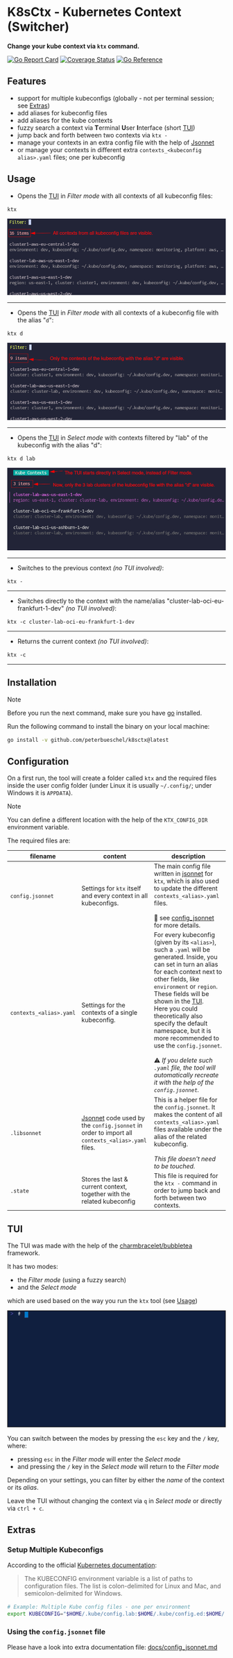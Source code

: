 # K8sCtx - Kubernetes Context (Switcher)

**Change your kube context via `ktx` command.**

[![Go Report Card](https://goreportcard.com/badge/github.com/peterbueschel/k8sctx)](https://goreportcard.com/report/github.com/peterbueschel/k8sctx)
[![Coverage Status](https://coveralls.io/repos/github/peterbueschel/k8sctx/badge.svg?branch=main)](https://coveralls.io/github/peterbueschel/k8sctx?branch=main)
[![Go Reference](https://pkg.go.dev/badge/github.com/peterbueschel/k8sctx.svg)](https://pkg.go.dev/github.com/peterbueschel/k8sctx)


## Features

- support for multiple kubeconfigs (globally - not per terminal session; see [Extras](#extras))
- add aliases for kubeconfig files
- add aliases for the kube contexts
- fuzzy search a context via **T**erminal **U**ser **I**nterface (short [TUI](#tui))
- jump back and forth between two contexts via `ktx -`
- manage your contexts in an extra config file with the help of [Jsonnet](https://jsonnet.org/)
- or manage your contexts in different extra `contexts_<kubeconfig alias>.yaml` files; one per kubeconfig

## Usage

- Opens the [TUI](#tui) in _Filter mode_ with all contexts of all kubeconfig files:

```console
ktx
```

![](docs/images/ktx.png)

---

- Opens the [TUI](#tui) in _Filter mode_ with all contexts of a kubeconfig file with the alias "`d`":

```console
ktx d
```

![](docs/images/ktx_d.png)

---

- Opens the [TUI](#tui) in _Select mode_ with contexts filtered by "lab" of the kubeconfig with the alias "d":

```console
ktx d lab
```

![](docs/images/ktx_d_lab.png)

---

- Switches to the previous context _(no TUI involved)_:

```console
ktx -
```

---

- Switches directly to the context with the name/alias "cluster-lab-oci-eu-frankfurt-1-dev" _(no TUI involved)_:

```console
ktx -c cluster-lab-oci-eu-frankfurt-1-dev
```

---

- Returns the current context _(no TUI involved)_:

```console
ktx -c
```

---

## Installation

> [!NOTE]
> Before you run the next command, make sure you have [go](https://go.dev/doc/install) installed.

Run the following command to install the binary on your local machine:

```bash
go install -v github.com/peterbueschel/k8sctx@latest
```

## Configuration

On a first run, the tool will create a folder called `ktx` and the required files inside the user config folder (under Linux it is usually `~/.config/`; under Windows it is `APPDATA`).

> [!NOTE] 
> You can define a different location with the help of the `KTX_CONFIG_DIR` environment variable.

The required files are:

| filename                | content                                   | description |
|-------------------------|-------------------------------------------|-------------|
| `config.jsonnet`        | Settings for `ktx` itself and every context in all kubeconfigs. | The main config file written in [jsonnet](https://jsonnet.org/) for `ktx`, which is also used to update the different `contexts_<alias>.yaml` files.<br><br>🔗 see [config_jsonnet](docs/config_jsonnet.md) for more details. |
| `contexts_<alias>.yaml` | Settings for the contexts of a single kubeconfig. | For every kubeconfig (given by its `<alias>`), such a `.yaml` will be generated. Inside, you can set in turn an alias for each context next to other fields, like `environment` or `region`. These fields will be shown in the [TUI](#tui).<br>Here you could theoretically also specify the default namespace, but it is more recommended to use the `config.jsonnet`.<br><br>⚠️ _If you delete such `.yaml` file, the tool will automatically recreate it with the help of the `config.jsonnet`._ |
| `.libsonnet`            | [Jsonnet](https://jsonnet.org/) code used by the `config.jsonnet` in order to import all `contexts_<alias>.yaml` files. | This is a helper file for the `config.jsonnet`. It makes the content of all `contexts_<alias>.yaml` files available under the alias of the related kubeconfig.<br><br>_This file doesn't need to be touched._ |
| `.state`                | Stores the last & current context, together with the related kubeconfig |  This file is required for the `ktx -` command in order to jump back and forth between two contexts.|

## TUI

The TUI was made with the help of the [charmbracelet/bubbletea](https://github.com/charmbracelet/bubbletea) framework.

It has two modes:
- the _Filter mode_ (using a fuzzy search)
- and the _Select mode_

which are used based on the way you run the `ktx` tool (see [Usage](#usage))

![](docs/images/tui.gif)

You can switch between the modes by pressing the `esc` key and the `/` key, where:
- pressing `esc` in the _Filter mode_ will enter the _Select mode_
- and pressing the `/` key in the _Select mode_ will return to the _Filter mode_

Depending on your settings, you can filter by either the _name_ of the context or its _alias_.

Leave the TUI without changing the context via `q` in _Select mode_ or directly via `ctrl + c`.


## Extras

### Setup Multiple Kubeconfigs

According to the official [Kubernetes documentation](https://kubernetes.io/docs/tasks/access-application-cluster/configure-access-multiple-clusters/#set-the-kubeconfig-environment-variable):

> The KUBECONFIG environment variable is a list of paths to configuration files. The list is colon-delimited for Linux and Mac, and semicolon-delimited for Windows.


```bash
# Example: Multiple Kube config files - one per environment
export KUBECONFIG="$HOME/.kube/config.lab:$HOME/.kube/config.ed:$HOME/.kube/config.stage:$HOME/.kube/config.live"
```

### Using the `config.jsonnet` file

Please have a look into extra documentation file: [docs/config_jsonnet.md](docs/config_jsonnet.md) 
